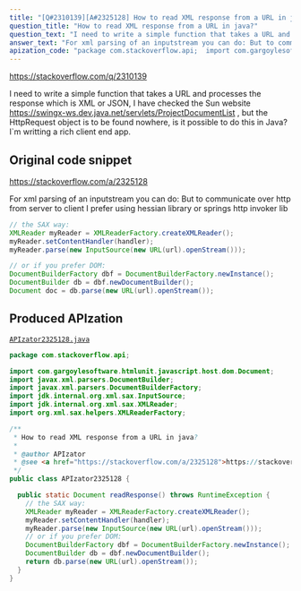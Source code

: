 ```yaml
---
title: "[Q#2310139][A#2325128] How to read XML response from a URL in java?"
question_title: "How to read XML response from a URL in java?"
question_text: "I need to write a simple function that takes a URL and processes the response which is XML or JSON, I have checked the Sun website https://swingx-ws.dev.java.net/servlets/ProjectDocumentList , but the HttpRequest object is to be found nowhere, is it possible to do this in Java? I`m writting  a rich client end app."
answer_text: "For xml parsing of an inputstream you can do: But to communicate over http from server to client I prefer using hessian library or springs http invoker lib"
apization_code: "package com.stackoverflow.api;  import com.gargoylesoftware.htmlunit.javascript.host.dom.Document; import javax.xml.parsers.DocumentBuilder; import javax.xml.parsers.DocumentBuilderFactory; import jdk.internal.org.xml.sax.InputSource; import jdk.internal.org.xml.sax.XMLReader; import org.xml.sax.helpers.XMLReaderFactory;  /**  * How to read XML response from a URL in java?  *  * @author APIzator  * @see <a href=\"https://stackoverflow.com/a/2325128\">https://stackoverflow.com/a/2325128</a>  */ public class APIzator2325128 {    public static Document readResponse() throws RuntimeException {     // the SAX way:     XMLReader myReader = XMLReaderFactory.createXMLReader();     myReader.setContentHandler(handler);     myReader.parse(new InputSource(new URL(url).openStream()));     // or if you prefer DOM:     DocumentBuilderFactory dbf = DocumentBuilderFactory.newInstance();     DocumentBuilder db = dbf.newDocumentBuilder();     return db.parse(new URL(url).openStream());   } }"
---
```


https://stackoverflow.com/q/2310139

I need to write a simple function that takes a URL and processes the response which is XML or JSON, I have checked the Sun website https://swingx-ws.dev.java.net/servlets/ProjectDocumentList , but the HttpRequest object is to be found nowhere, is it possible to do this in Java? I`m writting  a rich client end app.



## Original code snippet

https://stackoverflow.com/a/2325128

For xml parsing of an inputstream you can do:
But to communicate over http from server to client I prefer using hessian library or springs http invoker lib

```java
// the SAX way:
XMLReader myReader = XMLReaderFactory.createXMLReader();
myReader.setContentHandler(handler);
myReader.parse(new InputSource(new URL(url).openStream()));

// or if you prefer DOM:
DocumentBuilderFactory dbf = DocumentBuilderFactory.newInstance();
DocumentBuilder db = dbf.newDocumentBuilder();
Document doc = db.parse(new URL(url).openStream());
```

## Produced APIzation

[`APIzator2325128.java`](https://github.com/pasqualesalza/apization-temp-data/raw/master/apizations/java/APIzator2325128.java)

```java
package com.stackoverflow.api;

import com.gargoylesoftware.htmlunit.javascript.host.dom.Document;
import javax.xml.parsers.DocumentBuilder;
import javax.xml.parsers.DocumentBuilderFactory;
import jdk.internal.org.xml.sax.InputSource;
import jdk.internal.org.xml.sax.XMLReader;
import org.xml.sax.helpers.XMLReaderFactory;

/**
 * How to read XML response from a URL in java?
 *
 * @author APIzator
 * @see <a href="https://stackoverflow.com/a/2325128">https://stackoverflow.com/a/2325128</a>
 */
public class APIzator2325128 {

  public static Document readResponse() throws RuntimeException {
    // the SAX way:
    XMLReader myReader = XMLReaderFactory.createXMLReader();
    myReader.setContentHandler(handler);
    myReader.parse(new InputSource(new URL(url).openStream()));
    // or if you prefer DOM:
    DocumentBuilderFactory dbf = DocumentBuilderFactory.newInstance();
    DocumentBuilder db = dbf.newDocumentBuilder();
    return db.parse(new URL(url).openStream());
  }
}

```